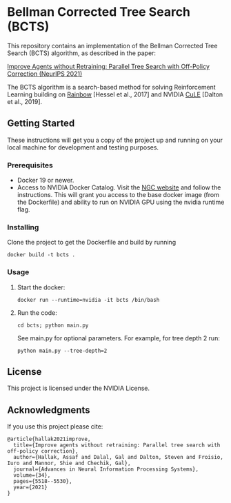 # Bellman Corrected Tree Search (BCTS)

This repository contains an implementation of the Bellman Corrected Tree Search (BCTS) algorithm, as described in the paper:

[Improve Agents without Retraining: Parallel Tree Search with Off-Policy Correction (NeurIPS 2021)]( https://proceedings.neurips.cc/paper/2021/file/2bd235c31c97855b7ef2dc8b414779af-Paper.pdf)

The BCTS algorithm is a search-based method for solving Reinforcement Learning building on [Rainbow](https://github.com/Kaixhin/Rainbow) [Hessel et al., 2017] and NVIDIA [CuLE](https://github.com/NVlabs/cule) [Dalton et al., 2019].

## Getting Started

These instructions will get you a copy of the project up and running on your local machine for development and testing purposes.

### Prerequisites

- Docker 19 or newer.
- Access to NVIDIA Docker Catalog. Visit the [NGC website](https://ngc.nvidia.com/signup) and follow the instructions. This will grant you access to the base docker image (from the Dockerfile) and ability to run on NVIDIA GPU using the nvidia runtime flag.


### Installing

Clone the project to get the Dockerfile and build by running 
```
docker build -t bcts .
```

### Usage

1. Start the docker: 
   ```
   docker run --runtime=nvidia -it bcts /bin/bash
   ```
3. Run the code: 
   ```
   cd bcts; python main.py
   ``` 
   See main.py for optional parameters. For example, for tree depth 2 run: 
   ```
   python main.py --tree-depth=2
   ```

## License

This project is licensed under the NVIDIA License.

## Acknowledgments

If you use this project please cite:
```
@article{hallak2021improve,
  title={Improve agents without retraining: Parallel tree search with off-policy correction},
  author={Hallak, Assaf and Dalal, Gal and Dalton, Steven and Froisio, Iuro and Mannor, Shie and Chechik, Gal},
  journal={Advances in Neural Information Processing Systems},
  volume={34},
  pages={5518--5530},
  year={2021}
}
```




